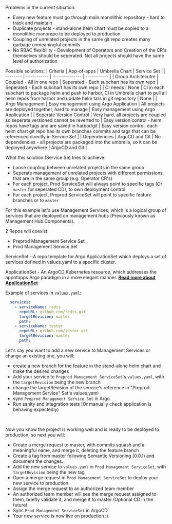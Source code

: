 
Problems in the current situation:
  - Every new feature must go through main monolithic repository - hard to track and maintain
  - Duplicate projects - stand-alone helm chart must be copied to a monolithic monorepo to be deployed to production
  - Coupling of unrelated projects in the same git repo creates many garbage unmeaningful commits
  - No RBAC flexibility - Development of Operators and Creation of the CR's themselves should be seperated. Not all projects should have the same level of authorization

Possible solutions:
| Criteria | App-of-apps | Umbrella Chart | Service Set |
| -------- | ----------- | -------------- | ----------- |
| Group Architecutre | Coupled - All in one repo | Seperated - Each subchart has its own repo | Seperated - Each subchart has its own repo | 
| CI needs | None      | CI in each subchart to package helm and push to harbor, CI in Umbrella chart to pull all helm repos from harbor and update helm tars in git repository  | None |
| Argo Management | Easy management using Argo Application   | All projects are deployed together, hard to manage  | Easy management using Argo Application |
| Seperate Version Control | Very hard, all projects are coupled so seperate versioned cannot be reverted to | Easy version control - helm repos have tags and are saved in harbor/git | Easy version control, each helm chart git repo has its own branches commits and tags that can be referenced directly in Service Set | 
| Dependencies | ArgoCD and Git | No dependencies - all projects are packaged into the umbrella, so it can be deployed anywhere | ArgoCD and Git | 


What this solution (Service Se) tries to achieve:
  - Loose coupling between unrelated projects in the same group
  - Seperate management of unrelated projects with different permissions that are in the same group (e.g. Operator CR's)
  - For each project, Prod ServiceSet will always point to specific tags (Or `master` for seperated CD), to own deployment control
  - For each project, Preprod ServiceSet will point to specific feature branches or to `master` 

For this example let's use Management Services, which is a logical group of services that are deployed on management hubs (Previously known as Management Hub Components).

2 Repos will coexist:
  - Preprod Management Service Set
  - Prod Management Service Set

ServiceSet - A repo template for Argo ApplicationSet which deploys a set of services defined in values.yaml to a specific cluster.

ApplicationSet - An ArgoCD Kubernetes resource, which addresses the appofapps Argo paradigm in a more elegant manner.
[**Read more about ApplicationSet**](https://argocd-applicationset.readthedocs.io/en/stable/)

Example of services in `values.yaml`:
```yml
  services:
    - serviceName: redis
      repoURL: github.com/redis.git
      targetRevision: master
      path: .
    - serviceName: tester
      repoURL: github.com/tester.git
      targetRevision: master
      path: .
```

Let's say you want to add a new service to Management Services or change an existing one, you will:
  - create a new branch for the feature in the stand-alone helm chart and make the desired changes
  - Add your service to `Preprod Management ServiceSet`'s `values.yaml`, with the `targetRevision` being the new branch
  - change the targetRevision of the service's reference in "Preprod Management Service" Set's values.yaml
  - sync `Preprod Management Service Set` in Argo
  - Run sanity and integration tests (Or manually check application is behaving expectedly)
<br>

Now you know the project is working well and is ready to be deployed to production, so next you will:
  - Create a merge request to master, with commits squash and a meaningful name, and merge it, deleting the feature branch
  - Create a tag from master following Semantic Versioning (0.0.1) and document the changes.
  - Add the new service to `values.yaml` in `Prod Management ServiceSet`, with `targetRevision` being the new tag
  - Open a merge request in `Prod Management ServiceSet` to deploy your new service to production
  - Assign the merge request to an authorized team member
  - An authorized team member will see the merge request assigned to them, briefly validate it, and merge it to master (Optional CD in the future)
  - Sync `Prod Management ServiceSet` in ArgoCD
  - Your new service is now live on production :)



